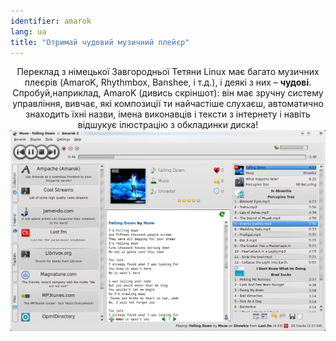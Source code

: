 ```yaml
---
identifier: amarok
lang: ua
title: "Отримай чудовий музичний плейєр"
---
```

<p align="center">Переклад з німецької Завгородньої Тетяни
Linux має багато музичних плеєрів  (AmaroK, Rhythmbox, Banshee, і т.д.), і деякі з них – <b>чудові</b>. Спробуй,наприклад, AmaroK (дивись скріншот): він має зручну систему управління, вивчає, які композиції ти найчастіше слухаєш, автоматично знаходить їхні назви, імена виконавців і тексти з інтернету і навіть відшукує ілюстрацію з обкладинки диска!

<img src="/img/amarok.png" />




